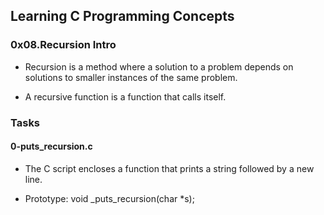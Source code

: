 ## **Learning C Programming Concepts**

### **0x08.Recursion Intro**

- Recursion is a method where a solution to a problem depends on solutions to smaller instances of the same problem.

- A recursive function is a function that calls itself.

### **Tasks**

#### **0-puts_recursion.c**

- The C script encloses a function that prints a string followed by a new line.

- Prototype: void _puts_recursion(char *s); 
